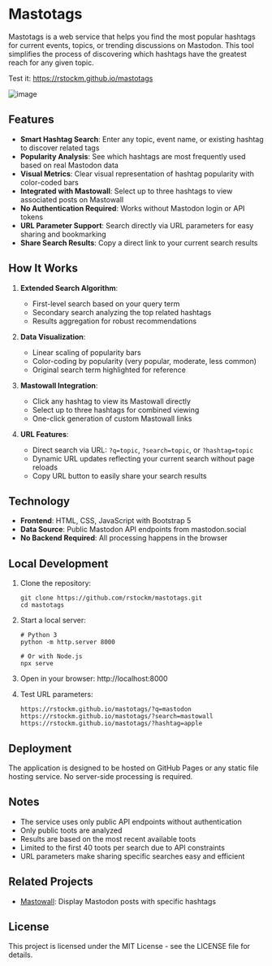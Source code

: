 # Mastotags

Mastotags is a web service that helps you find the most popular hashtags for current events, topics, or trending discussions on Mastodon. This tool simplifies the process of discovering which hashtags have the greatest reach for any given topic.

Test it: https://rstockm.github.io/mastotags

![image](https://github.com/user-attachments/assets/de23aa1f-2f19-4cdc-b038-503977c1b4f0)


## Features

- **Smart Hashtag Search**: Enter any topic, event name, or existing hashtag to discover related tags
- **Popularity Analysis**: See which hashtags are most frequently used based on real Mastodon data
- **Visual Metrics**: Clear visual representation of hashtag popularity with color-coded bars
- **Integrated with Mastowall**: Select up to three hashtags to view associated posts on Mastowall
- **No Authentication Required**: Works without Mastodon login or API tokens
- **URL Parameter Support**: Search directly via URL parameters for easy sharing and bookmarking
- **Share Search Results**: Copy a direct link to your current search results

## How It Works

1. **Extended Search Algorithm**: 
   - First-level search based on your query term
   - Secondary search analyzing the top related hashtags
   - Results aggregation for robust recommendations

2. **Data Visualization**:
   - Linear scaling of popularity bars
   - Color-coding by popularity (very popular, moderate, less common)
   - Original search term highlighted for reference

3. **Mastowall Integration**:
   - Click any hashtag to view its Mastowall directly
   - Select up to three hashtags for combined viewing
   - One-click generation of custom Mastowall links

4. **URL Features**:
   - Direct search via URL: `?q=topic`, `?search=topic`, or `?hashtag=topic`
   - Dynamic URL updates reflecting your current search without page reloads
   - Copy URL button to easily share your search results

## Technology

- **Frontend**: HTML, CSS, JavaScript with Bootstrap 5
- **Data Source**: Public Mastodon API endpoints from mastodon.social
- **No Backend Required**: All processing happens in the browser

## Local Development

1. Clone the repository:
   ```
   git clone https://github.com/rstockm/mastotags.git
   cd mastotags
   ```

2. Start a local server:
   ```
   # Python 3
   python -m http.server 8000
   
   # Or with Node.js
   npx serve
   ```

3. Open in your browser: http://localhost:8000

4. Test URL parameters:
   ```
   https://rstockm.github.io/mastotags/?q=mastodon
   https://rstockm.github.io/mastotags/?search=mastowall
   https://rstockm.github.io/mastotags/?hashtag=apple
   ```

## Deployment

The application is designed to be hosted on GitHub Pages or any static file hosting service. No server-side processing is required.

## Notes

- The service uses only public API endpoints without authentication
- Only public toots are analyzed
- Results are based on the most recent available toots
- Limited to the first 40 toots per search due to API constraints
- URL parameters make sharing specific searches easy and efficient

## Related Projects

- [Mastowall](https://github.com/rstockm/mastowall): Display Mastodon posts with specific hashtags

## License

This project is licensed under the MIT License - see the LICENSE file for details. 
